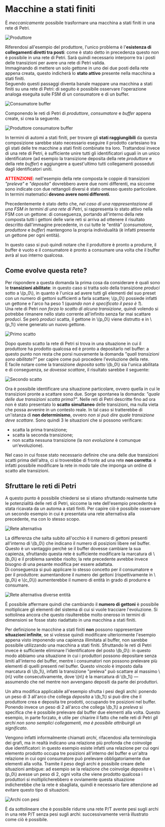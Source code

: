 # Macchine a stati finiti

È _meccanicamente_ possibile trasformare una macchina a stati finiti in una rete di Petri.

![Produttore](/assets/14_produttore.png)

Riferendosi all'esempio del produttore, l'unico problema è l'**esistenza di collegamenti diretti tra posti**: come è stato detto in precedenza questo non è possibile in una rete di Petri. 
Sarà quindi necessario interporre tra i posti delle transizioni per avere una rete di Petri valida. \
Immaginando di mettere un solo gettone in uno dei due posti della rete appena creata, questo indicherà lo **stato attivo** presente nella macchina a stati finiti. \
Seguendo questi passaggi diventa banale mappare una macchina a stati finiti su una rete di Petri: di seguito è possibile osservare l'operazione analoga eseguita sulle FSM di un consumatore e di un buffer.

![Consumatore buffer](/assets/14_consumatore-buffer.png)

Componendo le reti di Petri di _produttore_, _consumatore_ e _buffer_ appena create, si crea la seguente.

![Produttore consumatore buffer](/assets/14_produttore-consumatore-buffer.png)

In termini di automi a stati finiti, per trovare gli **stati raggiungibili** da questa composizione sarebbe stato necessario eseguire il prodotto cartesiano tra gli stati delle tre macchine a stati finiti combinate tra loro.
Trattandosi invece di una rete di Petri, è sufficiente unire tutti gli identificatori uguali in un unico identificatore (ad esempio la transizione deposita della rete _produttore_ e della rete _buffer_) e aggiungere a quest'ultimo tutti collegamenti posseduti dagli identificatori uniti.

<span style="color: red">__ATTENZIONE__</span>: nell'esempio della rete composta le coppie di transizioni _"preleva"_ e _"deposita"_ dovrebbero avere due nomi differenti, ma siccome sono indicate con due rettangoli diversi è stato omesso questo particolare. 
In termini matematici **devono avere nomi differenti**.

Precedentemente è stato detto che, _nel caso di una rappresentazione di una FSM in termini di una rete di Petri_, si rappresenta lo stato attivo nella FSM con un gettone: di conseguenza, portando all'interno della rete composta tutti i gettoni delle varie reti si arriva ad ottenere il risultato descritto dall'immagine precedente, in cui tutte le "entità" (_consumatore_, _produttore_ e _buffer_) mantengono la propria individualità (è infatti presente un gettone per ogni entità).

In questo caso si può quindi notare che il produttore è pronto a produrre, il buffer è vuoto e il consumatore è pronto a consumare una volta che il buffer avrà al suo interno qualcosa.

## Come evolve questa rete?
Per rispondere a questa domanda la prima cosa da considerare è quali sono le **transizioni abilitate**: in questo caso si tratta solo della transizione _produci_ sotto a \\(p_0\\), in quanto è l'unica ad avere tutti gli elementi del suo preset con un numero di gettoni sufficienti a farla scattare; \\(p_0\\) possiede infatti un gettone e l'arco ha peso 1 (_quando non è specificato il peso è 1_). \
Una rete di Petri _non forza lo scatto di alcuna transizione_, quindi volendo si potrebbe rimanere nello stato corrente all'infinito senza far mai scattare _produci_. 
Se però _produci_ scatta, il gettone in \\(p_0\\) viene distrutto e in \\(p_1\\) viene generato un nuovo gettone.

![Primo scatto](/assets/14_primo-scatto.png)

Dopo questo scatto la rete di Petri si trova in una situazione in cui il produttore ha prodotto qualcosa ed è pronto a depositarlo nel buffer: a questo punto non resta che porsi nuovamente la domanda _"quali transizioni sono abilitate?"_ per capire come può procedere l'evoluzione della rete. \
È facile notare come la transizione _deposita_ sotto \\(b_0\\) sia l'unica abilitata e di conseguenza, _se dovesse scattare_, il risultato sarebbe il seguente:

![Secondo scatto](/assets/14_secondo-scatto.png)

Ora è possibile identificare una situazione particolare, ovvero quella in cui le transizioni pronte a scattare sono due. Sorge spontanea la domanda: _"quale delle due transizioni scatta prima?"_.
Nelle reti di Petri descritte fino ad ora non è stato presentato lo **scatto simultaneo** delle transizioni, ma nulla vieta che possa avvenire in un contesto reale.
In tal caso si tratterebbe di un'istanza di __non determinismo__, ovvero _non si può dire quale transizione deve scattare_. 
Sono quindi 3 le situazioni che si possono verificare:
- scatta la prima transizione;
- scatta la seconda transizione;
- non scatta nessuna transizione (la _non evoluzione_ è comunque un'evoluzione).

Nel caso in cui fosse stato necessario definire che una delle due transizioni scatti prima dell'altra, ci si troverebbe di fronte ad una rete **non corretta**: è infatti possibile modificare la rete in modo tale che imponga un ordine di scatto alle transizioni.

## Sfruttare le reti di Petri
A questo punto è possibile chiedersi se si stiano sfruttando realmente tutte le potenzialità delle reti di Petri, siccome la rete dell'esempio precedente è stata ricavata da un automa a stati finiti.
Per capire ciò è possibile osservare un secondo esempio in cui è presentata una rete alternativa alla precedente, ma con lo stesso scopo.

![Rete alternativa](/assets/14_rete-alternativa.png)

La differenza che salta subito all'occhio è il numero di gettoni presenti all'interno di \\(b_0\\) che indicano il numero di posizioni libere nel buffer.
Questo è un vantaggio perchè se il buffer dovesse cambiare la sua capienza, sfruttando questa rete è sufficiente modificare la marcatura di \\(b_0\\) e il problema sarebbe risolto; la rete precedente avrebbe invece bisogno di una pesante modifica per essere adattata. \
Di conseguenza si può applicare lo stesso concetto per il consumatore e per il produttore: aumentandone il numero dei gettoni (rispettivamente in \\(p_0\\) e \\(c_0\\)) aumenterebbe il numero di entità in grado di produrre e consumare.

![Rete alternativa diverse entità](/assets/14_rete-alternativa-diverse-entita.png)

È possibile affermare quindi che cambiando il **numero di gettoni** è possibile moltiplicare gli elementi del sistema di cui si vuole tracciare l'evoluzione. Si sottolinea ancora che questo risulterebbe molto oneroso in termini di dimensioni se fosse stato riadattato in una macchina a stati finiti.

Per definizione le macchine a stati finiti __non__ possono rappresentare **situazioni infinite**, se si volesse quindi modificare ulteriormente l'esempio appena visto imponendo una capienza illimitata al buffer, non sarebbe possibile utilizzando una macchina a stati finiti.
Sfruttando le reti di Petri invece è sufficiente eliminare l'identificatore del posto \\(b_0\\): in questo modo abbiamo una situazione in cui i produttori possono depositare senza limiti all'interno del buffer, mentre i consumatori non possono prelevare più elementi di quelli presenti nel buffer.
Questo vincolo è imposto dalla marcatura di \\(b_1\\), infatti la transizione "preleva" può scattare al massimo \\(n\\) volte consecutivamente, dove \\(n\\) è la marcatura di \\(b_1\\) &mdash; assumendo che nel mentre non avvengano depositi da parte dei produttori.

Un altra modifica applicabile all'esempio sfrutta i pesi degli archi: ponendo un peso di 3 all'arco che collega _deposita_ a \\(b_1\\) si può dire che il produttore crea e deposita tre prodotti, occupando tre posizioni nel buffer.
Ponendo invece un peso di 2 all'arco che collega \\(b_1\\) a _preleva_ si specifica che è possibile prelevare dal buffer due elementi alla volta.
Questo esempio, in parte forzato, è utile per chiarire il fatto che nelle reti di Petri _gli archi non sono semplici collegamenti, ma è possibile attribuirgli un significato_.

Vengono infatti informalmente chiamati _archi_, rifacendosi alla terminologia dei grafi, ma in realtà indicano una relazione più profonda che coinvolge due identificatori: in questo esempio esiste infatti una relazione per cui ogni elemento prodotto occupa tre posizioni all'interno del buffer e un'altra relazione in cui ogni consumatore può prelevare obbligatoriamente due elementi alla volta.
Tramite il peso degli archi è possibile creare delle situazioni ambigue: ad esempio se la relazione che coinvolge _deposita_ e \\(p_0\\) avesse un peso di 2, ogni volta che viene prodotto qualcosa i produttori si moltiplicherebbero e ovviamente questa situazione indicherebbe che la rete è sbagliata, quindi è necessario fare attenzione ad evitare questo tipo di situazioni.

![Archi con pesi](/assets/14_archi-con-pesi.png)

È da sottolineare che è possibile ridurre una rete P/T avente pesi sugli archi in una rete P/T senza pesi sugli archi: successivamente verrà illustrato come ciò è possibile.
